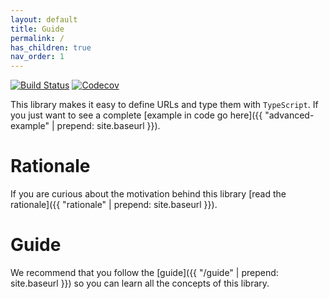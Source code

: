 ```yaml
---
layout: default
title: Guide
permalink: /
has_children: true
nav_order: 1
---
```


[![Build Status](https://travis-ci.org/42BV/mad-react-url.svg?branch=master)](https://travis-ci.org/42BV/mad-react-url)
[![Codecov](https://codecov.io/gh/42BV/mad-react-url/branch/master/graph/badge.svg)](https://codecov.io/gh/42BV/mad-react-url)

This library makes it easy to define URLs and type them with `TypeScript`. If you just want to see a complete [example in code go here]({{ "advanced-example" | prepend: site.baseurl }}). 

# Rationale

If you are curious about the motivation behind this library [read the rationale]({{ "rationale" | prepend: site.baseurl }}).

# Guide

We recommend that you follow the [guide]({{ "/guide" | prepend: site.baseurl }}) so you can learn
all the concepts of this library.